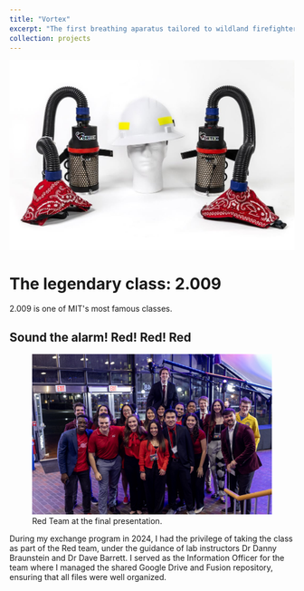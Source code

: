 ```yaml
---
title: "Vortex"
excerpt: "The first breathing aparatus tailored to wildland firefighters.<br/><img src='/images/Vortex/img_8UwXTv6.jpg'>"
collection: projects
---
```

<img src='/images/Vortex/img_8UwXTv6.jpg'>

# The legendary class: 2.009
2.009 is one of MIT's most famous classes. 

## Sound the alarm! Red! Red! Red
<figure>
    <img src='/images/Vortex/24-12-09-009-Final-Presentations-1777.jpg'>
    <figcaption>Red Team at the final presentation.</figcaption>
</figure>
During my exchange program in 2024, I had the privilege of taking the class as part of the Red team, under the guidance of lab instructors Dr Danny Braunstein and Dr Dave Barrett. I served as the Information Officer for the team where I managed the shared Google Drive and Fusion repository, ensuring that all files were well organized.

